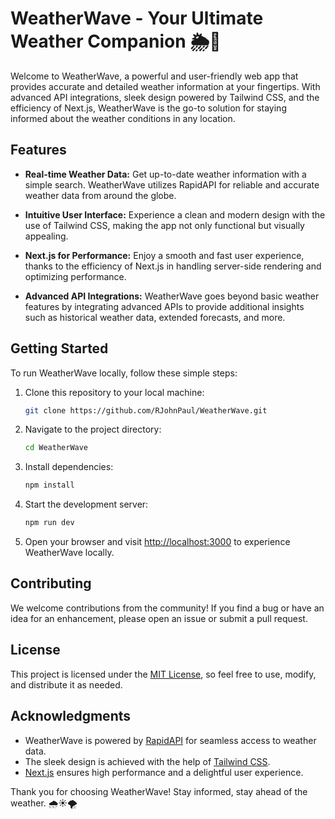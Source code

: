 # WeatherWave - Your Ultimate Weather Companion 🌦️🌊

   Welcome to WeatherWave, a powerful and user-friendly web app that provides accurate and detailed weather information at your fingertips. With advanced API integrations, sleek design powered by Tailwind CSS, and the efficiency of Next.js, WeatherWave is the go-to solution for staying informed about the weather conditions in any location.

## Features

   - **Real-time Weather Data:** Get up-to-date weather information with a simple search. WeatherWave utilizes RapidAPI for reliable and accurate weather data from around the globe.
   
   - **Intuitive User Interface:** Experience a clean and modern design with the use of Tailwind CSS, making the app not only functional but visually appealing.
   
   - **Next.js for Performance:** Enjoy a smooth and fast user experience, thanks to the efficiency of Next.js in handling server-side rendering and optimizing performance.
   
   - **Advanced API Integrations:** WeatherWave goes beyond basic weather features by integrating advanced APIs to provide additional insights such as historical weather data, extended forecasts, and more.

## Getting Started

   To run WeatherWave locally, follow these simple steps:
   
   1. Clone this repository to your local machine:
   
      ```bash
      git clone https://github.com/RJohnPaul/WeatherWave.git
      ```
   
   2. Navigate to the project directory:
   
      ```bash
      cd WeatherWave
      ```
   
   3. Install dependencies:
   
      ```bash
      npm install
      ```
   
   5. Start the development server:
   
      ```bash
      npm run dev
      ```
   
   6. Open your browser and visit [http://localhost:3000](http://localhost:3000) to experience WeatherWave locally.

## Contributing

   We welcome contributions from the community! If you find a bug or have an idea for an enhancement, please open an issue or submit a pull request.

## License

   This project is licensed under the [MIT License](LICENSE), so feel free to use, modify, and distribute it as needed.

## Acknowledgments

   - WeatherWave is powered by [RapidAPI](https://rapidapi.com/) for seamless access to weather data.
   - The sleek design is achieved with the help of [Tailwind CSS](https://tailwindcss.com/).
   - [Next.js](https://nextjs.org/) ensures high performance and a delightful user experience.
   
   Thank you for choosing WeatherWave! Stay informed, stay ahead of the weather. 🌧️☀️🌪️

